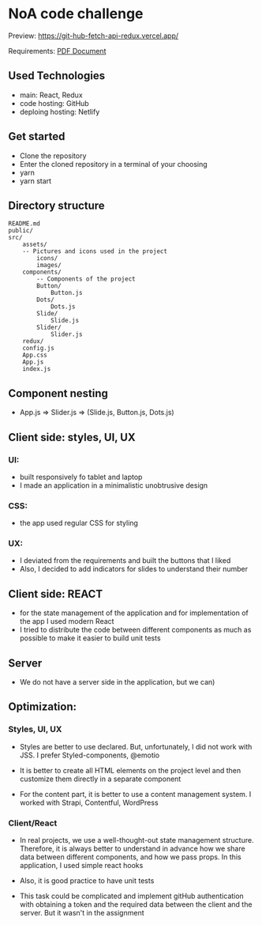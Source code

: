 # NoA code challenge

Preview: https://git-hub-fetch-api-redux.vercel.app/

Requirements: [PDF Document](./docs/NoA_challenge.pdf)

## Used Technologies

- main: React, Redux
- code hosting: GitHub
- deploing hosting: Netlify

## Get started

- Clone the repository
- Enter the cloned repository in a terminal of your choosing
- yarn
- yarn start

## Directory structure

```
README.md
public/
src/
    assets/
    -- Pictures and icons used in the project
        icons/
        images/
    components/
        -- Components of the project
        Button/
            Button.js
        Dots/
            Dots.js
        Slide/
            Slide.js
        Slider/
            Slider.js
    redux/
    config.js
    App.css
    App.js
    index.js
```

## Component nesting

- App.js => Slider.js => (Slide.js, Button.js, Dots.js)

## Client side: styles, UI, UX

### UI:

- built responsively fo tablet and laptop
- I made an application in a minimalistic unobtrusive design

### CSS:

- the app used regular CSS for styling

### UX:

- I deviated from the requirements and built the buttons that I liked
- Also, I decided to add indicators for slides to understand their number

## Client side: REACT

- for the state management of the application and for implementation of the app I used modern React
- I tried to distribute the code between different components as much as possible to make it easier to build unit tests

## Server

- We do not have a server side in the application, but we can)

## Optimization:

### Styles, UI, UX

- Styles are better to use declared. But, unfortunately, I did not work with JSS. I prefer Styled-components, @emotio

- It is better to create all HTML elements on the project level and then customize them directly in a separate component

- For the content part, it is better to use a content management system. I worked with Strapi, Contentful, WordPress

### Client/React

- In real projects, we use a well-thought-out state management structure. Therefore, it is always better to understand in advance how we share data between different components, and how we pass props. In this application, I used simple react hooks

- Also, it is good practice to have unit tests

- This task could be complicated and implement gitHub authentication with obtaining a token and the required data between the client and the server. But it wasn't in the assignment

